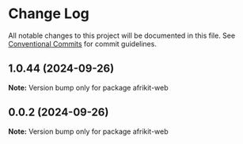 # Change Log

All notable changes to this project will be documented in this file.
See [Conventional Commits](https://conventionalcommits.org) for commit guidelines.

## 1.0.44 (2024-09-26)

**Note:** Version bump only for package afrikit-web

## 0.0.2 (2024-09-26)

**Note:** Version bump only for package afrikit-web
